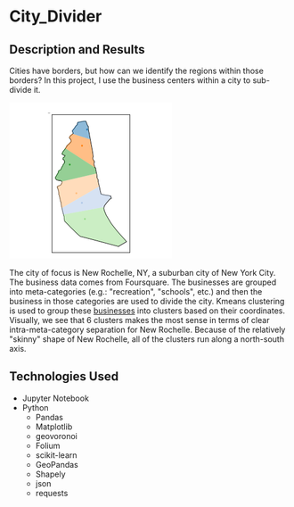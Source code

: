 # City_Divider

## Description and Results
Cities have borders, but how can we identify the regions within those borders? In this project, I use the business centers within a city to sub-divide it. 


![New Rochelle](/geovoronoi_new_ro_economic_zones_adjusted.png)

The city of focus is New Rochelle, NY, a suburban city of New York City. The business data comes from Foursquare. The businesses are grouped into meta-categories (e.g.: "recreation", "schools", etc.) and then the business in those categories are used to divide the city. Kmeans clustering is used to group these [businesses](Essential_clusters_NR.html) into clusters based on their coordinates. Visually, we see that 6 clusters makes the most sense in terms of clear intra-meta-category separation for New Rochelle. Because of the relatively "skinny" shape of New Rochelle, all of the clusters run along a north-south axis. 

## Technologies Used
- Jupyter Notebook
- Python
    - Pandas
    - Matplotlib
    - geovoronoi
    - Folium
    - scikit-learn
    - GeoPandas
    - Shapely
    - json
    - requests
